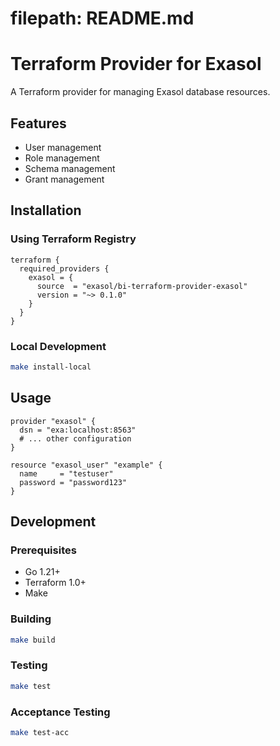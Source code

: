 # filepath: README.md
# Terraform Provider for Exasol

A Terraform provider for managing Exasol database resources.

## Features

- User management
- Role management
- Schema management
- Grant management

## Installation

### Using Terraform Registry

```hcl
terraform {
  required_providers {
    exasol = {
      source  = "exasol/bi-terraform-provider-exasol"
      version = "~> 0.1.0"
    }
  }
}
```

### Local Development

```bash
make install-local
```

## Usage

```hcl
provider "exasol" {
  dsn = "exa:localhost:8563"
  # ... other configuration
}

resource "exasol_user" "example" {
  name     = "testuser"
  password = "password123"
}
```

## Development

### Prerequisites

- Go 1.21+
- Terraform 1.0+
- Make

### Building

```bash
make build
```

### Testing

```bash
make test
```

### Acceptance Testing

```bash
make test-acc
```
